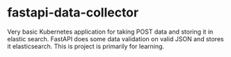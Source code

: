 # fastapi-data-collector
Very basic Kubernetes application for taking POST data and storing it in elastic search.  FastAPI does some data validation on valid JSON and stores it elasticsearch.  This is project is primarily for learning.
